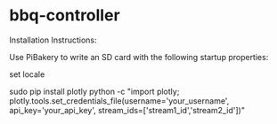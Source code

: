 # bbq-controller

Installation Instructions:

Use PiBakery to write an SD card with the following startup properties:


set locale

sudo pip install plotly
python -c "import plotly; plotly.tools.set_credentials_file(username='your_username', api_key='your_api_key', stream_ids=['stream1_id','stream2_id'])"

